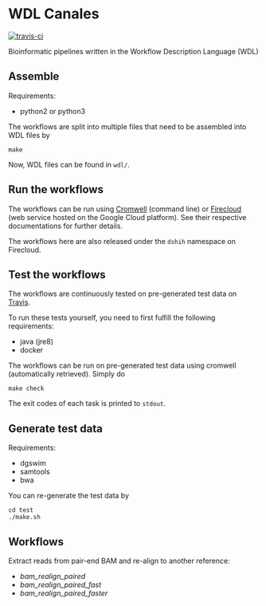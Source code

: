 # WDL Canales

[![travis-ci](https://travis-ci.org/djhshih/wdl-canales.svg?branch=master)](https://travis-ci.org/djhshih/wdl-canales)

Bioinformatic pipelines written in the Workflow Description Language (WDL)


## Assemble

Requirements:
- python2 or python3

The workflows are split into multiple files that need to be assembled into WDL files by

```
make
```

Now, WDL files can be found in `wdl/`.


## Run the workflows

The workflows can be run using [Cromwell](https://github.com/broadinstitute/cromwell) (command line) or [Firecloud](http://firecloud.org) (web service hosted on the Google Cloud platform).
See their respective documentations for further details.

The workflows here are also released under the `dshih` namespace on Firecloud.


## Test the workflows

The workflows are continuously tested on pre-generated test data on [Travis](https://travis-ci.org/djhshih/wdl-canales).

To run these tests yourself, you need to first fulfill the following requirements:
- java (jre8)
- docker

The workflows can be run on pre-generated test data using cromwell
(automatically retrieved). Simply do

```
make check
```

The exit codes of each task is printed to `stdout`.


## Generate test data

Requirements:
- dgswim
- samtools
- bwa

You can re-generate the test data by

```
cd test
./make.sh
```

## Workflows

Extract reads from pair-end BAM and re-align to another reference:
- *bam_realign_paired*
- *bam_realign_paired_fast*
- *bam_realign_paired_faster*
